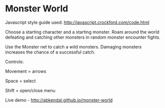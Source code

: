 Monster World
=============

Javascript style guide used: http://javascript.crockford.com/code.html

Choose a starting character and a starting monster. Roam around the world defeating and catching other monsters in random monster encounter fights.

Use the Monster net to catch a wild monsters. Damaging monsters increases the chance of a successful catch.

Controls:

Movement = arrows

Space = select

Shift = open/close menu


Live demo - http://abkendal.github.io/monster-world